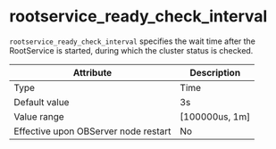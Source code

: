 # rootservice_ready_check_interval

`rootservice_ready_check_interval` specifies the wait time after the RootService is started, during which the cluster status is checked.

| **Attribute** | **Description** |
|------------------|------------------|
| Type | Time |
| Default value | 3s |
| Value range | \[100000us, 1m\] |
| Effective upon OBServer node restart | No |
